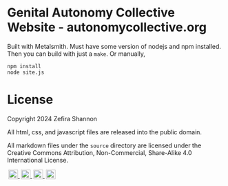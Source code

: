 # Genital Autonomy Collective Website - autonomycollective.org

Built with Metalsmith. Must have some version of nodejs and npm
installed. Then you can build with just a `make`. Or manually,

```shell
npm install
node site.js
```

# License

Copyright 2024 Zefira Shannon

All html, css, and javascript files are released into the public
domain.

All markdown files under the `source` directory are licensed under the
Creative Commons Attribution, Non-Commercial, Share-Alike 4.0
International License.

<a href="https://creativecommons.org/licenses/by-nc-sa/4.0/?ref=chooser-v1" target="_blank" rel="license noopener noreferrer" style="display:inline-block;">
  <img style="height:22px!important;margin-left:3px;vertical-align:text-bottom;" src="https://mirrors.creativecommons.org/presskit/icons/cc.svg?ref=chooser-v1" alt="Creative Commons icon">
  <img style="height:22px!important;margin-left:3px;vertical-align:text-bottom;" src="https://mirrors.creativecommons.org/presskit/icons/by.svg?ref=chooser-v1" alt="attribution icon">
  <img style="height:22px!important;margin-left:3px;vertical-align:text-bottom;" src="https://mirrors.creativecommons.org/presskit/icons/nc.svg?ref=chooser-v1" alt="non-commercial icon">
  <img style="height:22px!important;margin-left:3px;vertical-align:text-bottom;" src="https://mirrors.creativecommons.org/presskit/icons/sa.svg?ref=chooser-v1" alt="share-alike icon">
</a>
